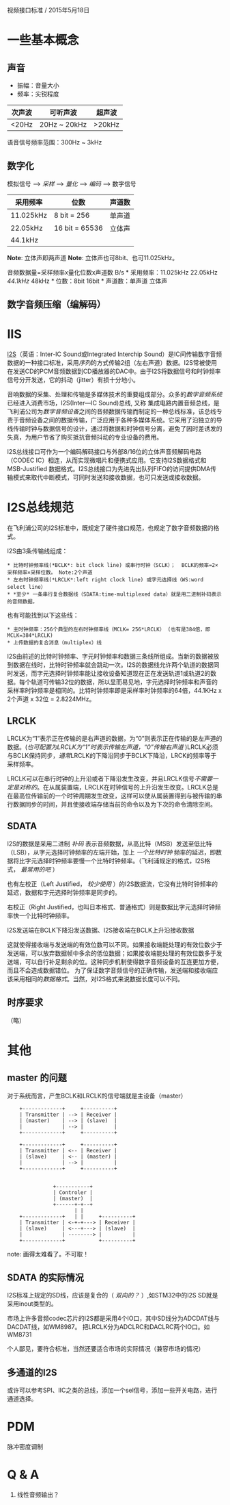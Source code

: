 视频接口标准 / 2015年5月18日



一些基本概念
==============

声音
--------------
* 振幅：音量大小
* 频率：尖锐程度

| 次声波 | 可听声波     | 超声波 |
|--------|--------------|--------|
| <20Hz  | 20Hz ~ 20kHz | >20kHz |

语音信号频率范围：300Hz ~ 3kHz

数字化
--------------
模拟信号 -->  *采样*  -->  *量化*  -->  *编码*  -->  数字信号

| 采用频率  | 位数           | 声道数 |
|-----------|----------------|--------|
| 11.025kHz | 8 bit = 256    | 单声道 |
| 22.05kHz  | 16 bit = 65536 | 立体声 |
| 44.1kHz   |                |        |

**Note**: 立体声即两声道
**Note**: 立体声也可8bit、也可11.025kHz。

音频数据量=采样频率x量化位数x声道数 B/s
    * 采用频率：11.025kHz  22.05kHz  *44.1kHz*  48kHz
    * 位数：8bit 16bit
    * 声道数：单声道  立体声

数字音频压缩（编解码）
--------------

IIS
==============

[I2S](http://en.wikipedia.org/wiki/I%C2%B2S)（英语：Inter-IC Sound或Integrated Interchip Sound）是IC间传输数字音频数据的一种接口标准，采用*序列*的方式传输2组（左右声道）数据。I2S常被使用在发送CD的PCM音频数据到CD播放器的DAC中。由于I2S将数据信号和时钟频率信号分开发送，它的抖动（jitter）有损十分地小。

音响数据的采集、处理和传输是多媒体技术的重要组成部分。众多的*数字音频系统*已经进入消费市场，I2S(Inter—IC Sound)总线, 又称 集成电路内置音频总线，是飞利浦公司为*数字音频设备*之间的音频数据传输而制定的一种总线标准，该总线专责于音频设备之间的数据传输，广泛应用于各种多媒体系统。它采用了沿独立的导线传输时钟与数据信号的设计，通过将数据和时钟信号分离，避免了因时差诱发的失真，为用户节省了购买抵抗音频抖动的专业设备的费用。

I2S总线接口可作为一个编码解码接口与外部8/16位的立体声音频解码电路（CODEC IC）相连，从而实现微唱片和便携式应用。它支持I2S数据格式和MSB-Justified 数据格式。I2S总线接口为先进先出队列FIFO的访问提供DMA传输模式来取代中断模式，可同时发送和接收数据，也可只发送或接收数据。


I2S总线规范
==============
在飞利浦公司的I2S标准中，既规定了硬件接口规范，也规定了数字音频数据的格式。

I2S由3条传输线组成：

    * 比特时钟频率线(*BCLK*: bit clock line) 或串行时钟（SCLK）；  BCLK的频率=2×采样频率×采样位数。 Note:2个声道
    * 左右时钟频率线(*LRCLK*:left right clock line) 或字元选择线（WS:word select line）
    * *至少* 一条串行复合数据线（SDATA:time-multiplexed data）就是用二进制补码表示的音频数据。

也有可能找到以下这些线：

    * 主时钟频率：256个典型的左右时钟频率线（MCLK= 256*LRCLK） (也有是384倍，即MCLK=384*LRCLK)
    * 上传数据的复合消息（multiplex）线

I2S由前述的比特时钟频率、字元时钟频率和数据三条线所组成。当新的数据被放到数据在线时，比特时钟频率就会跳动一次。I2S的数据线允许两个轨道的数据同时发送，而字元选择时钟频率能让接收设备知道现在正在发送轨道1或轨道2的数据。每个轨道可传输32位的数据，所以显而易见地，字元选择时钟频率和声音的采样率时钟频率是相同的。比特时钟频率即是采样率时钟频率的64倍，44.1KHz x 2个声道 x 32位 = 2.8224MHz。

LRCLK
--------------
LRCLK为“1”表示正在传输的是右声道的数据，为“0”则表示正在传输的是左声道的数据。(_也可配置为LRCLK为“1”时表示传输左声道，“0”传输右声道_ )LRCLK必须与BCLK保持同步，*通常*LRCLK的下降沿同步于BCLK下降沿，LRCK的频率等于采样频率。

LRCLK可以在串行时钟的上升沿或者下降沿发生改变，并且LRCLK信号*不需要一定是对称的*。在从属装置端，LRCLK在时钟信号的上升沿发生改变。LRCLK总是在最高位传输前的一个时钟周期发生改变，这样可以使从属装置得到与被传输的串行数据同步的时间，并且使接收端存储当前的命令以及为下次的命令清除空间。

SDATA
--------------
I2S的数据是采用二进制 *补码* 表示音频数据，从高比特（MSB）发送至低比特（LSB），从字元选择时钟频率的左端开始，加上 *一个比特时钟* 频率的延迟，即数据将比字元选择时钟频率要慢一个比特时钟频率。（飞利浦规定的格式，I2S格式， *最常用的吧* ）

也有左校正（Left Justified， *较少使用* ）的I2S数据流，它没有比特时钟频率的延迟，数据和字元选择时钟频率是同步的。

右校正（Right Justified，也叫日本格式、普通格式）则是数据比字元选择时钟频率快一个比特时钟频率。

I2S发送端在BCLK下降沿发送数据、I2S接收端在BCLK上升沿接收数据

这就使得接收端与发送端的有效位数可以不同。如果接收端能处理的有效位数少于发送端，可以放弃数据帧中多余的低位数据；如果接收端能处理的有效位数多于发送端，可以自行补足剩余的位。这种同步机制使得数字音频设备的互连更加方便，而且不会造成数据错位。
为了保证数字音频信号的正确传输，发送端和接收端应该采用相同的*数据格式*。当然，对I2S格式来说数据长度可以不同。

时序要求
--------------
（略）

其他
==============

master 的问题
--------------
对于系统而言，产生BCLK和LRCLK的信号端就是主设备（master）

        +-------------+     +----------+
        | Transmitter | --> | Receiver |
        | (master)    | --> | (slave)  |
        |             | --> |          |
        +-------------+     +----------+

        +-------------+     +----------+
        | Transmitter | <-- | Receiver |
        | (slave)     | <-- | (master) |
        |             | --> |          |
        +-------------+     +----------+


                   +-----------+
                   | Controler |
                   | (master)  |
                   +------+-+--+
                          | |
        +-------------+   | |     +----------+
        | Transmitter | <-+-+---> | Receiver |
        | (slave)     | <---+---> | (slave)  |
        |             | --------> |          |
        +-------------+           +----------+

note: 画得太难看了。不可取！


SDATA 的实际情况
--------------
I2S标准上规定的SD线，应该是复合的（ _双向的？_ ）,如STM32中的I2S SD就是采用inout类型的。

市场上许多音频codec芯片的I2S都是采用4个IO口，其中SD线分为ADCDAT线与DACDAT线，如WM8987。
把LRCLK分为ADCLRC和DACLRC两个IO口。如WM8731

个人鄙见，要符合标准，当然还要适合市场的实际情况（兼容市场的情况）


多通道的I2S
--------------
或许可以参考SPI、IIC之类的总线，添加一个sel信号，添加一些开关电路，进行通道选择。

PDM
==============
脉冲密度调制

Q & A
==============
1. 线性音频输出？
